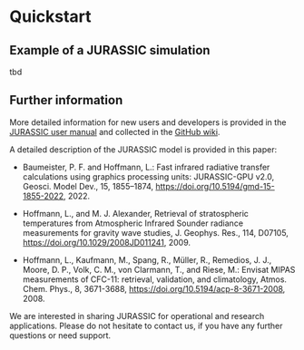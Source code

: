 # Quickstart

## Example of a JURASSIC simulation

tbd

## Further information

More detailed information for new users and developers is provided in the [JURASSIC user manual](https://slcs-jsc.github.io/jurassic) and collected in the [GitHub wiki](https://github.com/slcs-jsc/jurassic/wiki).

A detailed description of the JURASSIC model is provided in this paper:

* Baumeister, P. F. and Hoffmann, L.: Fast infrared radiative transfer calculations using graphics processing units: JURASSIC-GPU v2.0, Geosci. Model Dev., 15, 1855–1874, https://doi.org/10.5194/gmd-15-1855-2022, 2022.

* Hoffmann, L., and M. J. Alexander, Retrieval of stratospheric temperatures from Atmospheric Infrared Sounder radiance measurements for gravity wave studies, J. Geophys. Res., 114, D07105, https://doi.org/10.1029/2008JD011241, 2009.

* Hoffmann, L., Kaufmann, M., Spang, R., Müller, R., Remedios, J. J., Moore, D. P., Volk, C. M., von Clarmann, T., and Riese, M.: Envisat MIPAS measurements of CFC-11: retrieval, validation, and climatology, Atmos. Chem. Phys., 8, 3671-3688, https://doi.org/10.5194/acp-8-3671-2008, 2008.

We are interested in sharing JURASSIC for operational and research applications. Please do not hesitate to contact us, if you have any further questions or need support.

